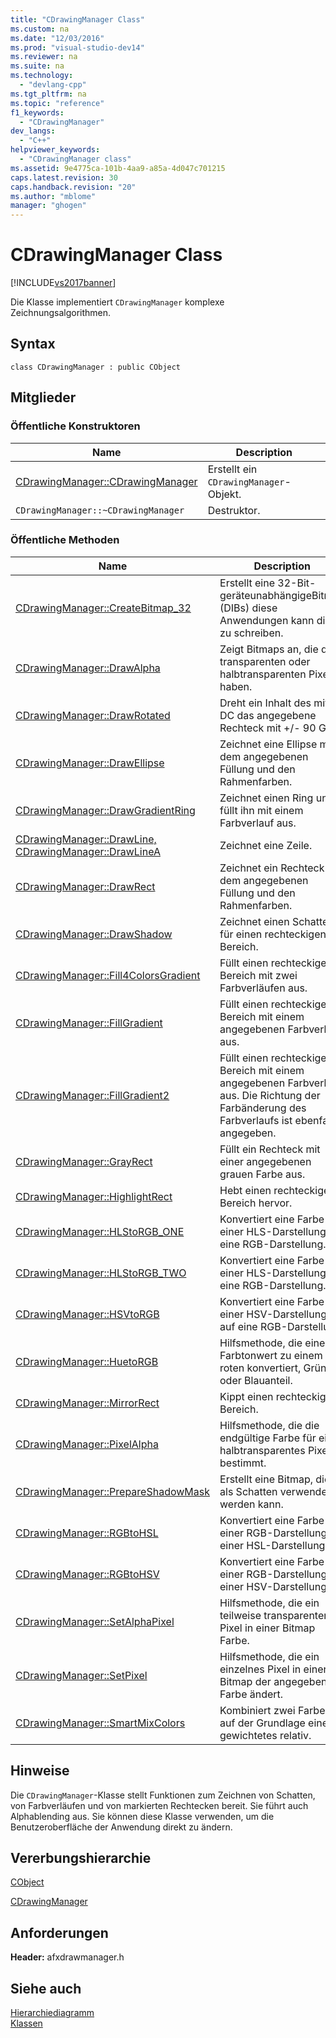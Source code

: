 ```yaml
---
title: "CDrawingManager Class"
ms.custom: na
ms.date: "12/03/2016"
ms.prod: "visual-studio-dev14"
ms.reviewer: na
ms.suite: na
ms.technology: 
  - "devlang-cpp"
ms.tgt_pltfrm: na
ms.topic: "reference"
f1_keywords: 
  - "CDrawingManager"
dev_langs: 
  - "C++"
helpviewer_keywords: 
  - "CDrawingManager class"
ms.assetid: 9e4775ca-101b-4aa9-a85a-4d047c701215
caps.latest.revision: 30
caps.handback.revision: "20"
ms.author: "mblome"
manager: "ghogen"
---
```

# CDrawingManager Class
[!INCLUDE[vs2017banner](../../assembler/inline/includes/vs2017banner.md)]

Die Klasse implementiert `CDrawingManager` komplexe Zeichnungsalgorithmen.  
  
## Syntax  
  
```  
class CDrawingManager : public CObject  
```  
  
## Mitglieder  
  
### Öffentliche Konstruktoren  
  
|Name|Description|  
|----------|-----------------|  
|[CDrawingManager::CDrawingManager](../Topic/CDrawingManager::CDrawingManager.md)|Erstellt ein `CDrawingManager`\-Objekt.|  
|`CDrawingManager::~CDrawingManager`|Destruktor.|  
  
### Öffentliche Methoden  
  
|Name|Description|  
|----------|-----------------|  
|[CDrawingManager::CreateBitmap\_32](../Topic/CDrawingManager::CreateBitmap_32.md)|Erstellt eine 32\-Bit\-geräteunabhängigeBitmap \(DIBs\) diese Anwendungen kann direkt zu schreiben.|  
|[CDrawingManager::DrawAlpha](../Topic/CDrawingManager::DrawAlpha.md)|Zeigt Bitmaps an, die die transparenten oder halbtransparenten Pixel haben.|  
|[CDrawingManager::DrawRotated](../Topic/CDrawingManager::DrawRotated.md)|Dreht ein Inhalt des mit DC das angegebene Rechteck mit \+\/\- 90 Grad|  
|[CDrawingManager::DrawEllipse](../Topic/CDrawingManager::DrawEllipse.md)|Zeichnet eine Ellipse mit dem angegebenen Füllung und den Rahmenfarben.|  
|[CDrawingManager::DrawGradientRing](../Topic/CDrawingManager::DrawGradientRing.md)|Zeichnet einen Ring und füllt ihn mit einem Farbverlauf aus.|  
|[CDrawingManager::DrawLine, CDrawingManager::DrawLineA](../Topic/CDrawingManager::DrawLine,%20CDrawingManager::DrawLineA.md)|Zeichnet eine Zeile.|  
|[CDrawingManager::DrawRect](../Topic/CDrawingManager::DrawRect.md)|Zeichnet ein Rechteck mit dem angegebenen Füllung und den Rahmenfarben.|  
|[CDrawingManager::DrawShadow](../Topic/CDrawingManager::DrawShadow.md)|Zeichnet einen Schatten für einen rechteckigen Bereich.|  
|[CDrawingManager::Fill4ColorsGradient](../Topic/CDrawingManager::Fill4ColorsGradient.md)|Füllt einen rechteckigen Bereich mit zwei Farbverläufen aus.|  
|[CDrawingManager::FillGradient](../Topic/CDrawingManager::FillGradient.md)|Füllt einen rechteckigen Bereich mit einem angegebenen Farbverlauf aus.|  
|[CDrawingManager::FillGradient2](../Topic/CDrawingManager::FillGradient2.md)|Füllt einen rechteckigen Bereich mit einem angegebenen Farbverlauf aus.  Die Richtung der Farbänderung des Farbverlaufs ist ebenfalls angegeben.|  
|[CDrawingManager::GrayRect](../Topic/CDrawingManager::GrayRect.md)|Füllt ein Rechteck mit einer angegebenen grauen Farbe aus.|  
|[CDrawingManager::HighlightRect](../Topic/CDrawingManager::HighlightRect.md)|Hebt einen rechteckigen Bereich hervor.|  
|[CDrawingManager::HLStoRGB\_ONE](../Topic/CDrawingManager::HLStoRGB_ONE.md)|Konvertiert eine Farbe aus einer HLS\-Darstellung auf eine RGB\-Darstellung.|  
|[CDrawingManager::HLStoRGB\_TWO](../Topic/CDrawingManager::HLStoRGB_TWO.md)|Konvertiert eine Farbe aus einer HLS\-Darstellung auf eine RGB\-Darstellung.|  
|[CDrawingManager::HSVtoRGB](../Topic/CDrawingManager::HSVtoRGB.md)|Konvertiert eine Farbe aus einer HSV\-Darstellung auf eine RGB\-Darstellung.|  
|[CDrawingManager::HuetoRGB](../Topic/CDrawingManager::HuetoRGB.md)|Hilfsmethode, die einen Farbtonwert zu einem roten konvertiert, Grün oder Blauanteil.|  
|[CDrawingManager::MirrorRect](../Topic/CDrawingManager::MirrorRect.md)|Kippt einen rechteckigen Bereich.|  
|[CDrawingManager::PixelAlpha](../Topic/CDrawingManager::PixelAlpha.md)|Hilfsmethode, die die endgültige Farbe für ein halbtransparentes Pixel bestimmt.|  
|[CDrawingManager::PrepareShadowMask](../Topic/CDrawingManager::PrepareShadowMask.md)|Erstellt eine Bitmap, die als Schatten verwendet werden kann.|  
|[CDrawingManager::RGBtoHSL](../Topic/CDrawingManager::RGBtoHSL.md)|Konvertiert eine Farbe aus einer RGB\-Darstellung zu einer HSL\-Darstellung.|  
|[CDrawingManager::RGBtoHSV](../Topic/CDrawingManager::RGBtoHSV.md)|Konvertiert eine Farbe aus einer RGB\-Darstellung zu einer HSV\-Darstellung.|  
|[CDrawingManager::SetAlphaPixel](../Topic/CDrawingManager::SetAlphaPixel.md)|Hilfsmethode, die ein teilweise transparenten Pixel in einer Bitmap Farbe.|  
|[CDrawingManager::SetPixel](../Topic/CDrawingManager::SetPixel.md)|Hilfsmethode, die ein einzelnes Pixel in einer Bitmap der angegebenen Farbe ändert.|  
|[CDrawingManager::SmartMixColors](../Topic/CDrawingManager::SmartMixColors.md)|Kombiniert zwei Farben auf der Grundlage eines gewichtetes relativ.|  
  
## Hinweise  
 Die `CDrawingManager`\-Klasse stellt Funktionen zum Zeichnen von Schatten, von Farbverläufen und von markierten Rechtecken bereit.  Sie führt auch Alphablending aus.  Sie können diese Klasse verwenden, um die Benutzeroberfläche der Anwendung direkt zu ändern.  
  
## Vererbungshierarchie  
 [CObject](../../mfc/reference/cobject-class.md)  
  
 [CDrawingManager](../../mfc/reference/cdrawingmanager-class.md)  
  
## Anforderungen  
 **Header:** afxdrawmanager.h  
  
## Siehe auch  
 [Hierarchiediagramm](../../mfc/hierarchy-chart.md)   
 [Klassen](../../mfc/reference/mfc-classes.md)